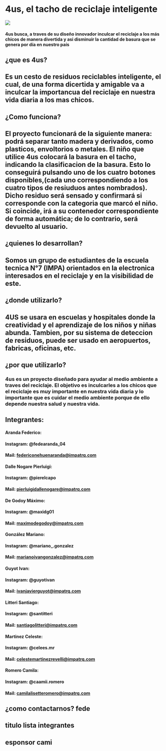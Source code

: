 
# 4us, el tacho de reciclaje inteligente 
![](./_4us_Logo.jpg)
#### 4us busca, a traves de su diseño innovador inculcar el reciclaje a los más chicos de manera divertida y asi disminuir la cantidad de basura que se genera por día en nuestro país

## ¿que es 4us? 
## Es un cesto de residuos reciclables inteligente, el cual, de una forma dicertida y amigable va a inculcar la importancua del reciclaje en nuestra vida diaria a los mas chicos. 

## ¿Como funciona?
## El proyecto funcionará de la siguiente manera: podrá separar tanto madera y derivados, como plasticos, envoltorios o metales. El niño que utilice 4us colocará la basura en el tacho, indicando la clasificacion de la basura. Esto lo conseguirá pulsando uno de los cuatro botones disponibles,(cada uno correspondiendo a los cuatro tipos de resiuduos antes nombrados). Dicho residuo será sensado y confirmará si corresponde con la categoria que marcó el niño. Si coincide, irá a su contenedor correspondiente de forma automática; de lo contrario, será devuelto al usuario.

## ¿quienes lo desarrollan?
## Somos un grupo de estudiantes de la escuela tecnica N°7 (IMPA) orientados en la electronica interesados en el reciclaje y en la visibilidad de este.

## ¿donde utilizarlo?
## 4US se usara en escuelas y hospitales donde la creatividad y el aprendizaje de los niños y niñas abunda. Tambien, por su sistema de deteccion de residuos, puede ser usado en aeropuertos, fabricas, oficinas, etc.

## ¿por que utilizarlo?
### 4us es un proyecto diseñado para ayudar al medio ambiente a traves del reciclaje. El objetivo es inculcarles a los chicos que el reciclaje es muy importante en nuestra vida diaria y lo importante que es cuidar el medio ambiente porque de ello depende nuestra salud y nuestra vida. 

## Integrantes:
#### Aranda Federico:
#### Instagram: @fedearanda_04
#### Mail: federiconehuenaranda@impatrq.com

#### Dalle Nogare Pierluigi:
#### Instagram: @pierelcapo
#### Mail: pierluigidallenogare@impatrq.com

#### De Godoy Máximo:
#### Instagram: @maxidg01
#### Mail: maximodegodoy@impatrq.com

#### González Mariano:
#### Instagram: @mariano_.gonzalez
#### Mail: marianoivangonzalez@impatrq.com

#### Guyot Ivan:
#### Instagram: @guyotivan
#### Mail: ivanjavierguyot@impatrq.com

#### Litteri Santiago:
#### Instagram: @santitteri
#### Mail: santiagolitteri@impatrq.com

#### Martinez Celeste:
#### Instagram: @celees.mr
#### Mail: celestemartinezrevelli@impatrq.com

#### Romero Camila:
#### Instagram: @caamii.romero
#### Mail: camilalisetteromero@impatrq.com

## ¿como contactarnos? fede

## titulo lista integrantes 

## esponsor cami

